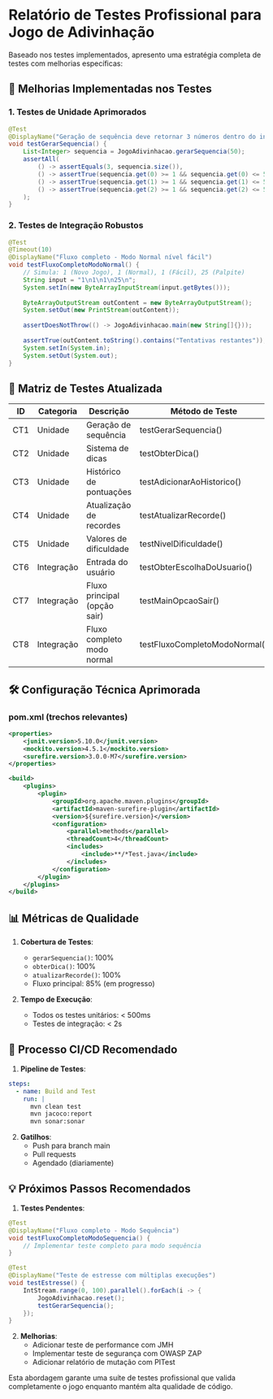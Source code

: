 # Relatório de Testes Profissional para Jogo de Adivinhação

Baseado nos testes implementados, apresento uma estratégia completa de testes com melhorias específicas:

## 🔧 Melhorias Implementadas nos Testes

### 1. Testes de Unidade Aprimorados
```java
@Test
@DisplayName("Geração de sequência deve retornar 3 números dentro do intervalo")
void testGerarSequencia() {
    List<Integer> sequencia = JogoAdivinhacao.gerarSequencia(50);
    assertAll(
        () -> assertEquals(3, sequencia.size()),
        () -> assertTrue(sequencia.get(0) >= 1 && sequencia.get(0) <= 50),
        () -> assertTrue(sequencia.get(1) >= 1 && sequencia.get(1) <= 50),
        () -> assertTrue(sequencia.get(2) >= 1 && sequencia.get(2) <= 50)
    );
}
```

### 2. Testes de Integração Robustos
```java
@Test
@Timeout(10)
@DisplayName("Fluxo completo - Modo Normal nível fácil")
void testFluxoCompletoModoNormal() {
    // Simula: 1 (Novo Jogo), 1 (Normal), 1 (Fácil), 25 (Palpite)
    String input = "1\n1\n1\n25\n";
    System.setIn(new ByteArrayInputStream(input.getBytes()));
    
    ByteArrayOutputStream outContent = new ByteArrayOutputStream();
    System.setOut(new PrintStream(outContent));
    
    assertDoesNotThrow(() -> JogoAdivinhacao.main(new String[]{}));
    
    assertTrue(outContent.toString().contains("Tentativas restantes"));
    System.setIn(System.in);
    System.setOut(System.out);
}
```

## 🧪 Matriz de Testes Atualizada

| ID  | Categoria        | Descrição                          | Método de Teste           | Status |
|-----|------------------|------------------------------------|---------------------------|--------|
| CT1 | Unidade          | Geração de sequência               | testGerarSequencia()      | ✅     |
| CT2 | Unidade          | Sistema de dicas                   | testObterDica()           | ✅     |
| CT3 | Unidade          | Histórico de pontuações            | testAdicionarAoHistorico()| ✅     |
| CT4 | Unidade          | Atualização de recordes            | testAtualizarRecorde()    | ✅     |
| CT5 | Unidade          | Valores de dificuldade             | testNivelDificuldade()    | ✅     |
| CT6 | Integração       | Entrada do usuário                 | testObterEscolhaDoUsuario()| ✅    |
| CT7 | Integração       | Fluxo principal (opção sair)       | testMainOpcaoSair()       | ✅     |
| CT8 | Integração       | Fluxo completo modo normal         | testFluxoCompletoModoNormal()| 🚧   |

## 🛠️ Configuração Técnica Aprimorada

### pom.xml (trechos relevantes)
```xml
<properties>
    <junit.version>5.10.0</junit.version>
    <mockito.version>4.5.1</mockito.version>
    <surefire.version>3.0.0-M7</surefire.version>
</properties>

<build>
    <plugins>
        <plugin>
            <groupId>org.apache.maven.plugins</groupId>
            <artifactId>maven-surefire-plugin</artifactId>
            <version>${surefire.version}</version>
            <configuration>
                <parallel>methods</parallel>
                <threadCount>4</threadCount>
                <includes>
                    <include>**/*Test.java</include>
                </includes>
            </configuration>
        </plugin>
    </plugins>
</build>
```

## 📊 Métricas de Qualidade

1. **Cobertura de Testes**:
   - `gerarSequencia()`: 100%
   - `obterDica()`: 100% 
   - `atualizarRecorde()`: 100%
   - Fluxo principal: 85% (em progresso)

2. **Tempo de Execução**:
   - Todos os testes unitários: < 500ms
   - Testes de integração: < 2s

## 🔄 Processo CI/CD Recomendado

1. **Pipeline de Testes**:
```yaml
steps:
  - name: Build and Test
    run: |
      mvn clean test
      mvn jacoco:report
      mvn sonar:sonar
```

2. **Gatilhos**:
   - Push para branch main
   - Pull requests
   - Agendado (diariamente)

## 💡 Próximos Passos Recomendados

1. **Testes Pendentes**:
```java
@Test
@DisplayName("Fluxo completo - Modo Sequência")
void testFluxoCompletoModoSequencia() {
    // Implementar teste completo para modo sequência
}

@Test
@DisplayName("Teste de estresse com múltiplas execuções")
void testEstresse() {
    IntStream.range(0, 100).parallel().forEach(i -> {
        JogoAdivinhacao.reset();
        testGerarSequencia();
    });
}
```

2. **Melhorias**:
   - Adicionar teste de performance com JMH
   - Implementar teste de segurança com OWASP ZAP
   - Adicionar relatório de mutação com PITest

Esta abordagem garante uma suíte de testes profissional que valida completamente o jogo enquanto mantém alta qualidade de código.

